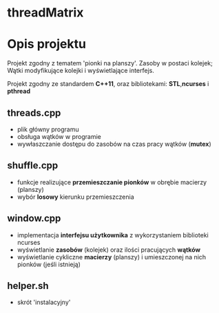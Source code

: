 # threadMatrix

Opis projektu
=========

Projekt zgodny z tematem 'pionki na planszy'. Zasoby w postaci kolejek; Wątki modyfikujące kolejki i wyświetlające interfejs.

Projekt zgodny ze standardem **C++11**, oraz bibliotekami: **STL**,**ncurses** i **pthread**


threads.cpp
--------------
 * plik główny programu 
 * obsługa wątków w programie
 * wywłaszczanie dostępu do zasobów na czas pracy wątków (**mutex**)

shuffle.cpp
--------------
 * funkcje realizujące **przemieszczanie pionków** w obrębie macierzy (planszy)
 * wybór **losowy** kierunku przemieszczenia

window.cpp
--------------
 * implementacja **interfejsu użytkownika** z wykorzystaniem biblioteki ncurses
 * wyświetlanie **zasobów** (kolejek) oraz ilości pracujących **wątków**
 * wyświetlanie cykliczne **macierzy** (planszy) i umieszczonej na nich pionków (jeśli istnieją)

helper.sh
--------------
 * skrót 'instalacyjny'
 